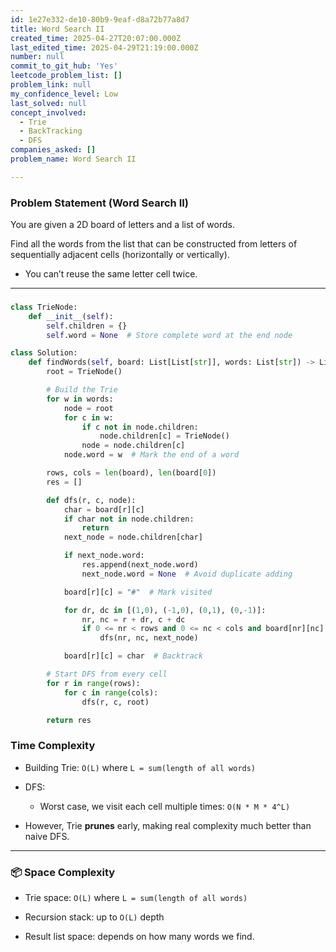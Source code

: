 ```yaml
---
id: 1e27e332-de10-80b9-9eaf-d8a72b77a8d7
title: Word Search II
created_time: 2025-04-27T20:07:00.000Z
last_edited_time: 2025-04-29T21:19:00.000Z
number: null
commit_to_git_hub: 'Yes'
leetcode_problem_list: []
problem_link: null
my_confidence_level: Low
last_solved: null
concept_involved:
  - Trie
  - BackTracking
  - DFS
companies_asked: []
problem_name: Word Search II

---
```


### Problem Statement (Word Search II)

You are given a 2D board of letters and a list of words.

Find all the words from the list that can be constructed from letters of sequentially adjacent cells (horizontally or vertically).

*   You can’t reuse the same letter cell twice.

***

###

```python
class TrieNode:
    def __init__(self):
        self.children = {}
        self.word = None  # Store complete word at the end node

class Solution:
    def findWords(self, board: List[List[str]], words: List[str]) -> List[str]:
        root = TrieNode()

        # Build the Trie
        for w in words:
            node = root
            for c in w:
                if c not in node.children:
                    node.children[c] = TrieNode()
                node = node.children[c]
            node.word = w  # Mark the end of a word

        rows, cols = len(board), len(board[0])
        res = []

        def dfs(r, c, node):
            char = board[r][c]
            if char not in node.children:
                return
            next_node = node.children[char]

            if next_node.word:
                res.append(next_node.word)
                next_node.word = None  # Avoid duplicate adding

            board[r][c] = "#"  # Mark visited

            for dr, dc in [(1,0), (-1,0), (0,1), (0,-1)]:
                nr, nc = r + dr, c + dc
                if 0 <= nr < rows and 0 <= nc < cols and board[nr][nc] != "#":
                    dfs(nr, nc, next_node)

            board[r][c] = char  # Backtrack

        # Start DFS from every cell
        for r in range(rows):
            for c in range(cols):
                dfs(r, c, root)

        return res

```

### Time Complexity

*   Building Trie: `O(L)` where `L = sum(length of all words)`

*   DFS:

    *   Worst case, we visit each cell multiple times: `O(N * M * 4^L)`

*   However, Trie **prunes** early, making real complexity much better than naive DFS.

***

### 📦 Space Complexity

*   Trie space: `O(L)` where `L = sum(length of all words)`

*   Recursion stack: up to `O(L)` depth

*   Result list space: depends on how many words we find.
